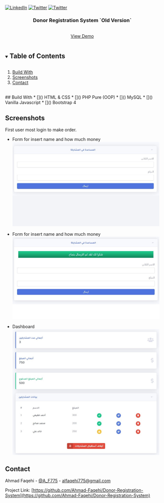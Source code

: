 


[![LinkedIn][linkedin-shield]][linkedin-url]
[![Twitter][twitter-shield]][twittwe-url]
[![Twitter][github-shield]][github-url]



<!-- PROJECT LOGO -->
<p align="center">

  <h3 align="center">Donor Registration System  `Old Version` </h3>

  <p align="center">
    <br />
    <a href="https://projects.iahmad.info/DRS">View Demo</a>
  </p>
</p>



<!-- TABLE OF CONTENTS -->
<details open="open">
  <summary><h2 style="display: inline-block">Table of Contents</h2></summary>
  <ol>
    <li>
      <a href="#build-with">Build With</a>
    </li>
    <li><a href="#usage">Screenshots</a></li>
    <li><a href="#contact">Contact</a></li>
  </ol>
</details>

<Br>
<!-- Build With -->
## Build With
* []() HTML & CSS
* []() PHP Pure (OOP)
* []() MySQL
* []() Vanilla Javascript
* []() Bootstrap 4



<!-- USAGE EXAMPLES -->
## Screenshots
First user most login to make order.


* []() Form for insert name and how much money <br>
![TVTC Guides Home Screen Shot](Screenshot/1.jpg)

* []() Form for insert name and how much money <br>
![TVTC Guides Home Screen Shot](Screenshot/2.jpg)

* []() Dashboard <br>
![TVTC Guides Home Screen Shot](Screenshot/3.jpg)



<!-- CONTACT -->
## Contact

Ahmad Faqehi - [@A_F775](https://twitter.com/A_F775) - alfaqehi775@gmail.com

Project Link: [https://github.com/Ahmad-Faqehi/Donor-Registration-System](https://github.com/Ahmad-Faqehi/Donor-Registration-System)


<!-- MARKDOWN LINKS & IMAGES -->
<!-- https://www.markdownguide.org/basic-syntax/#reference-style-links -->
[linkedin-shield]: https://img.shields.io/badge/-LinkedIn-black.svg?style=for-the-badge&logo=linkedin&colorB=555
[linkedin-url]: https://linkedin.com/in/ahmad-faqehi
[twitter-shield]: https://img.shields.io/badge/-twitter-black.svg?style=for-the-badge&logo=twitter&colorB=555
[twittwe-url]: https://twitter.com/A_F775
[github-shield]: https://img.shields.io/badge/-github-black.svg?style=for-the-badge&logo=github&colorB=555
[github-url]: https://github.com/Ahmad-Faqehi
